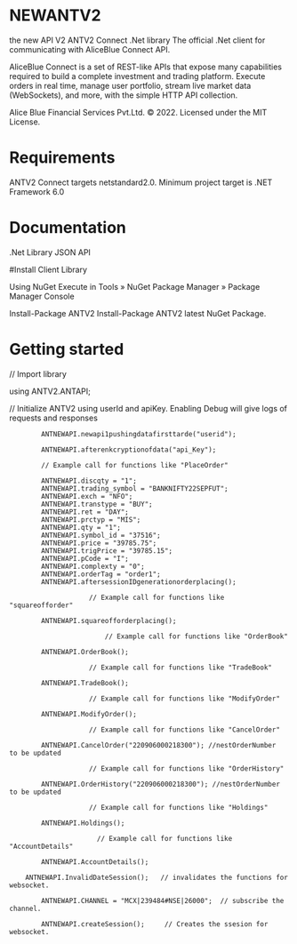 # NEWANTV2

the new API V2
ANTV2 Connect .Net library
The official .Net client for communicating with AliceBlue Connect API.

AliceBlue Connect is a set of REST-like APIs that expose many capabilities required to build a complete investment and trading platform. Execute orders in real time, manage user portfolio, stream live market data (WebSockets), and more, with the simple HTTP API collection.

Alice Blue Financial Services Pvt.Ltd. © 2022. Licensed under the MIT License.

# Requirements
ANTV2 Connect targets netstandard2.0. Minimum project target is .NET Framework 6.0


# Documentation
.Net Library
JSON API


#Install Client Library

Using NuGet
Execute in Tools » NuGet Package Manager » Package Manager Console

Install-Package ANTV2
Install-Package ANTV2 latest NuGet Package.

# Getting started

// Import library

using ANTV2.ANTAPI;

// Initialize ANTV2 using userId and apiKey. Enabling Debug will give logs of requests and responses

            ANTNEWAPI.newapi1pushingdatafirsttarde("userid");   
            
            ANTNEWAPI.afterenkcryptionofdata("api_Key");
            
            // Example call for functions like "PlaceOrder"
            
            ANTNEWAPI.discqty = "1";
            ANTNEWAPI.trading_symbol = "BANKNIFTY22SEPFUT";
            ANTNEWAPI.exch = "NFO";
            ANTNEWAPI.transtype = "BUY";
            ANTNEWAPI.ret = "DAY";
            ANTNEWAPI.prctyp = "MIS";
            ANTNEWAPI.qty = "1";
            ANTNEWAPI.symbol_id = "37516";
            ANTNEWAPI.price = "39785.75";
            ANTNEWAPI.trigPrice = "39785.15";
            ANTNEWAPI.pCode = "I";
            ANTNEWAPI.complexty = "0";
            ANTNEWAPI.orderTag = "order1";
            ANTNEWAPI.aftersessionIDgenerationorderplacing();
						
						// Example call for functions like "squareofforder"
						
            ANTNEWAPI.squareofforderplacing();
						
					        // Example call for functions like "OrderBook"
							
            ANTNEWAPI.OrderBook();
						
						// Example call for functions like "TradeBook"
						
            ANTNEWAPI.TradeBook();
						
						// Example call for functions like "ModifyOrder"
						
            ANTNEWAPI.ModifyOrder();
						
						// Example call for functions like "CancelOrder"
						
            ANTNEWAPI.CancelOrder("220906000218300"); //nestOrderNumber  to be updated 
						
						// Example call for functions like "OrderHistory" 
						
            ANTNEWAPI.OrderHistory("220906000218300"); //nestOrderNumber  to be updated 
						
						// Example call for functions like "Holdings"
						
            ANTNEWAPI.Holdings();
						
					      // Example call for functions like "AccountDetails"
							
            ANTNEWAPI.AccountDetails();
	    
	    ANTNEWAPI.InvalidDateSession();   // invalidates the functions for websocket.
	    
            ANTNEWAPI.CHANNEL = "MCX|239484#NSE|26000";  // subscribe the channel.
	    
            ANTNEWAPI.createSession();     // Creates the ssesion for websocket.
						



        
    


